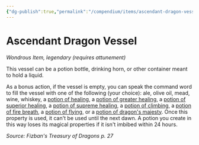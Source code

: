 ```yaml
---
{"dg-publish":true,"permalink":"/compendium/items/ascendant-dragon-vessel-ftd/","tags":["compendium/src/5e/ftd","item/attunement/required","item/rarity/legendary","item/wondrous"]}
---
```


# Ascendant Dragon Vessel
*Wondrous Item, legendary (requires attunement)*  


This vessel can be a potion bottle, drinking horn, or other container meant to hold a liquid.

As a bonus action, if the vessel is empty, you can speak the command word to fill the vessel with one of the following (your choice): ale, olive oil, mead, wine, whiskey, a [potion of healing](compendium/items/potion-of-healing.md), a [potion of greater healing](compendium/items/potion-of-greater-healing.md), a [potion of superior healing](compendium/items/potion-of-superior-healing.md), a [potion of supreme healing](compendium/items/potion-of-supreme-healing.md), a [potion of climbing](compendium/items/potion-of-climbing.md), a [potion of fire breath](compendium/items/potion-of-fire-breath.md), a [potion of flying](compendium/items/potion-of-flying.md), or a [potion of dragon's majesty](compendium/items/potion-of-dragons-majesty-ftd.md). Once this property is used, it can't be used until the next dawn. A potion you create in this way loses its magical properties if it isn't imbibed within 24 hours.

*Source: Fizban's Treasury of Dragons p. 27*